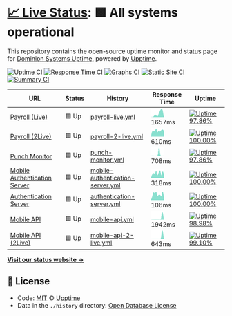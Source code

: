 # [📈 Live Status](https://dominion-it.github.io/upptime): <!--live status--> **🟩 All systems operational**

This repository contains the open-source uptime monitor and status page for [Dominion Systems Uptime](https://dominion-it.github.io/uptime), powered by [Upptime](https://github.com/upptime/upptime).

[![Uptime CI](https://github.com/koj-co/upptime/workflows/Uptime%20CI/badge.svg)](https://github.com/koj-co/upptime/actions?query=workflow%3A%22Uptime+CI%22)
[![Response Time CI](https://github.com/koj-co/upptime/workflows/Response%20Time%20CI/badge.svg)](https://github.com/koj-co/upptime/actions?query=workflow%3A%22Response+Time+CI%22)
[![Graphs CI](https://github.com/koj-co/upptime/workflows/Graphs%20CI/badge.svg)](https://github.com/koj-co/upptime/actions?query=workflow%3A%22Graphs+CI%22)
[![Static Site CI](https://github.com/koj-co/upptime/workflows/Static%20Site%20CI/badge.svg)](https://github.com/koj-co/upptime/actions?query=workflow%3A%22Static+Site+CI%22)
[![Summary CI](https://github.com/koj-co/upptime/workflows/Summary%20CI/badge.svg)](https://github.com/koj-co/upptime/actions?query=workflow%3A%22Summary+CI%22)

<!--start: status pages-->
<!-- This summary is generated by Upptime (https://github.com/upptime/upptime) -->
<!-- Do not edit this manually, your changes will be overwritten -->

| URL                                                                                                   | Status | History                                                                                                                           | Response Time                                                                                     | Uptime                                                                                                                                                                                                                                                         |
| ----------------------------------------------------------------------------------------------------- | ------ | --------------------------------------------------------------------------------------------------------------------------------- | ------------------------------------------------------------------------------------------------- | -------------------------------------------------------------------------------------------------------------------------------------------------------------------------------------------------------------------------------------------------------------- |
| [Payroll (Live)](https://live.dominionsystems.com/Payroll/applicantPostingListNL.aspx?code=time)      | 🟩 Up  | [payroll-live.yml](https://github.com/dominion-it/uptime/commits/master/history/payroll-live.yml)                                 | <img alt="Response time graph" src="./graphs/payroll-live.png" height="20"> 1657ms                | [![Uptime 97.86%](https://img.shields.io/endpoint?url=https%3A%2F%2Fraw.githubusercontent.com%2Fdominion-it%2Fuptime%2Fmaster%2Fapi%2Fpayroll-live%2Fuptime.json)](https://dominion-it.github.io/uptime/history/payroll-live)                                  |
| [Payroll (2Live)](https://2live.dominionsystems.com/Payroll/applicantPostingListNL.aspx?code=time)    | 🟩 Up  | [payroll-2-live.yml](https://github.com/dominion-it/uptime/commits/master/history/payroll-2-live.yml)                             | <img alt="Response time graph" src="./graphs/payroll-2-live.png" height="20"> 610ms               | [![Uptime 100.00%](https://img.shields.io/endpoint?url=https%3A%2F%2Fraw.githubusercontent.com%2Fdominion-it%2Fuptime%2Fmaster%2Fapi%2Fpayroll-2-live%2Fuptime.json)](https://dominion-it.github.io/uptime/history/payroll-2-live)                             |
| [Punch Monitor](https://live.dominionsystems.com/punchmonitor/readpunches.aspx)                       | 🟩 Up  | [punch-monitor.yml](https://github.com/dominion-it/uptime/commits/master/history/punch-monitor.yml)                               | <img alt="Response time graph" src="./graphs/punch-monitor.png" height="20"> 708ms                | [![Uptime 97.86%](https://img.shields.io/endpoint?url=https%3A%2F%2Fraw.githubusercontent.com%2Fdominion-it%2Fuptime%2Fmaster%2Fapi%2Fpunch-monitor%2Fuptime.json)](https://dominion-it.github.io/uptime/history/punch-monitor)                                |
| [Mobile Authentication Server](https://auth2.dominionsystems.com/v4/.well-known/openid-configuration) | 🟩 Up  | [mobile-authentication-server.yml](https://github.com/dominion-it/uptime/commits/master/history/mobile-authentication-server.yml) | <img alt="Response time graph" src="./graphs/mobile-authentication-server.png" height="20"> 318ms | [![Uptime 100.00%](https://img.shields.io/endpoint?url=https%3A%2F%2Fraw.githubusercontent.com%2Fdominion-it%2Fuptime%2Fmaster%2Fapi%2Fmobile-authentication-server%2Fuptime.json)](https://dominion-it.github.io/uptime/history/mobile-authentication-server) |
| [Authentication Server](https://auth2.dominionsystems.com/issue/wsfed)                                | 🟩 Up  | [authentication-server.yml](https://github.com/dominion-it/uptime/commits/master/history/authentication-server.yml)               | <img alt="Response time graph" src="./graphs/authentication-server.png" height="20"> 106ms        | [![Uptime 100.00%](https://img.shields.io/endpoint?url=https%3A%2F%2Fraw.githubusercontent.com%2Fdominion-it%2Fuptime%2Fmaster%2Fapi%2Fauthentication-server%2Fuptime.json)](https://dominion-it.github.io/uptime/history/authentication-server)               |
| [Mobile API](https://services.dominionsystems.com/mobile/api/clock)                                   | 🟩 Up  | [mobile-api.yml](https://github.com/dominion-it/uptime/commits/master/history/mobile-api.yml)                                     | <img alt="Response time graph" src="./graphs/mobile-api.png" height="20"> 1942ms                  | [![Uptime 98.98%](https://img.shields.io/endpoint?url=https%3A%2F%2Fraw.githubusercontent.com%2Fdominion-it%2Fuptime%2Fmaster%2Fapi%2Fmobile-api%2Fuptime.json)](https://dominion-it.github.io/uptime/history/mobile-api)                                      |
| [Mobile API (2Live)](https://services.dominionsystems.com/2mobile/api/clock)                          | 🟩 Up  | [mobile-api-2-live.yml](https://github.com/dominion-it/uptime/commits/master/history/mobile-api-2-live.yml)                       | <img alt="Response time graph" src="./graphs/mobile-api-2-live.png" height="20"> 643ms            | [![Uptime 99.10%](https://img.shields.io/endpoint?url=https%3A%2F%2Fraw.githubusercontent.com%2Fdominion-it%2Fuptime%2Fmaster%2Fapi%2Fmobile-api-2-live%2Fuptime.json)](https://dominion-it.github.io/uptime/history/mobile-api-2-live)                        |

<!--end: status pages-->

[**Visit our status website →**](https://dominion-it.github.io/uptime/)

## 📄 License

- Code: [MIT](./LICENSE) © [Upptime](https://upptime.js.org)
- Data in the `./history` directory: [Open Database License](https://opendatacommons.org/licenses/odbl/1-0/)
